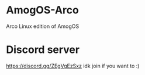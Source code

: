 # AmogOS-Arco
Arco Linux edition of AmogOS
# Discord server
https://discord.gg/ZEgVgEzSxz idk join if you want to :)
